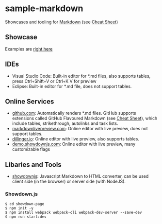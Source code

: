 # sample-markdown

Showcases and tooling for [Markdown](https://en.wikipedia.org/wiki/Markdown)
(see [Cheat Sheet](https://www.markdownguide.org/cheat-sheet/))

## Showcase

Examples are [right here](sample.md)

## IDEs

- Visual Studio Code: Built-in editor for *.md files, also supports tables, 
  press Ctrl+Shift+V or Ctrl+K V for preview
- Eclipse: Built-in editor for *.md file, does not support tables.

## Online Services

- [github.com](https://github.com/phoswald/sample-markdown): Automatically renders *.md files. 
  GitHub supports extensions called GitHub Flavoured Markdown 
  (see [Cheat Sheet](https://guides.github.com/pdfs/markdown-cheatsheet-online.pdf)), 
  which include tables, strikethrough, autolinks and task lists.
- [markdownlivepreview.com](https://markdownlivepreview.com/): Online editor with live preview, 
  does not support tables. 
- [dillinger.io](https://dillinger.io/): Online editor with live preview, 
  also supports tables.
- [demo.showdownjs.com](http://demo.showdownjs.com/): Online editor with live preview,
  many customizable flags

## Libaries and Tools

- [showdownjs](https://github.com/showdownjs/showdown): Javascript Markdown to HTML converter,      can be used client side (in the browser) or server side (with NodeJS).

### Showdown.js

    $ cd showdown-page
    $ npm init -y
    $ npm install webpack webpack-cli webpack-dev-server --save-dev
    $ npm run start:dev
